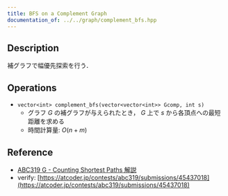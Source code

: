 ```yaml
---
title: BFS on a Complement Graph
documentation_of: ../../graph/complement_bfs.hpp
---
```


## Description

補グラフで幅優先探索を行う．

## Operations

- `vector<int> complement_bfs(vector<vector<int>> Gcomp, int s)`
    - グラフ $G$ の補グラフが与えられたとき， $G$ 上で $s$ から各頂点への最短距離を求める
    - 時間計算量: $O(n+m)$

## Reference

- [ABC319 G - Counting Shortest Paths 解説](https://atcoder.jp/contests/abc319/editorial/7120)
- verify: [https://atcoder.jp/contests/abc319/submissions/45437018](https://atcoder.jp/contests/abc319/submissions/45437018)
